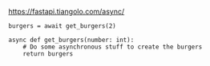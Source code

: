https://fastapi.tiangolo.com/async/

```
burgers = await get_burgers(2)

async def get_burgers(number: int):
    # Do some asynchronous stuff to create the burgers
    return burgers
```
